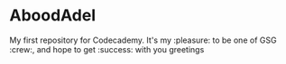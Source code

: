 # AboodAdel
My first repository for Codecademy.
It's my :pleasure: to be one of GSG :crew:, and hope to get :success: with you
greetings
